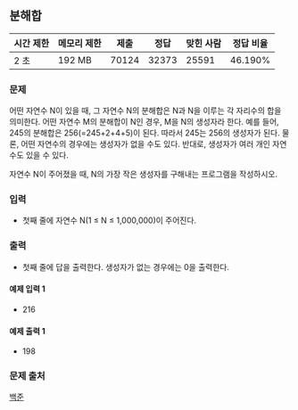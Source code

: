 ## 분해합
 
|시간 제한|	메모리 제한|	제출|	정답|	맞힌 사람|	정답 비율|
|---|---|---|---|---|---|
|2 초|	192 MB|	70124|	32373|	25591|	46.190%|

### 문제
어떤 자연수 N이 있을 때, 그 자연수 N의 분해합은 N과 N을 이루는 각 자리수의 합을 의미한다. 어떤 자연수 M의 분해합이 N인 경우, M을 N의 생성자라 한다. 예를 들어, 245의 분해합은 256(=245+2+4+5)이 된다. 따라서 245는 256의 생성자가 된다. 물론, 어떤 자연수의 경우에는 생성자가 없을 수도 있다. 반대로, 생성자가 여러 개인 자연수도 있을 수 있다.

자연수 N이 주어졌을 때, N의 가장 작은 생성자를 구해내는 프로그램을 작성하시오.

### 입력
- 첫째 줄에 자연수 N(1 ≤ N ≤ 1,000,000)이 주어진다.

### 출력
- 첫째 줄에 답을 출력한다. 생성자가 없는 경우에는 0을 출력한다.

#### 예제 입력 1 
- 216
#### 예제 출력 1 
- 198

### 문제 출처
[백준](https://www.acmicpc.net/problem/2231)